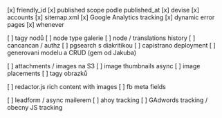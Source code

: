 [x] friendly_id
[x] published scope podle published_at
[x] devise
[x] accounts
[x] sitemap.xml
[x] Google Analytics tracking
[x] dynamic error pages
[x] whenever

[ ] tagy nodů
[ ] node type galerie
[ ] node / translations history
[ ] cancancan / authz
[ ] pgsearch s diakritikou
[ ] capistrano deployment
[ ] generovani modelu a CRUD (gem od Jakuba)

[ ] attachments / images na S3
[ ] image thumbnails async
[ ] image placements
[ ] tagy obrazků

[ ] redactor.js rich content with images
[ ] fb meta fields

[ ] leadform / async mailerem
[ ] ahoy tracking
[ ] GAdwords tracking / obecny JS tracking
